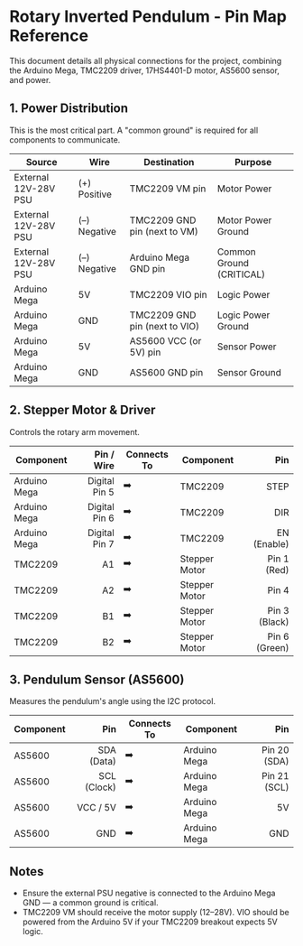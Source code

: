 Rotary Inverted Pendulum - Pin Map Reference
==========================================

This document details all physical connections for the project, combining the Arduino Mega, TMC2209 driver, 17HS4401-D motor, AS5600 sensor, and power.

## 1. Power Distribution

This is the most critical part. A "common ground" is required for all components to communicate.

| Source | Wire | Destination | Purpose |
|---|---|---|---|
| External 12V-28V PSU | (+) Positive | TMC2209 VM pin | Motor Power |
| External 12V-28V PSU | (–) Negative | TMC2209 GND pin (next to VM) | Motor Power Ground |
| External 12V-28V PSU | (–) Negative | Arduino Mega GND pin | Common Ground (CRITICAL) |
| Arduino Mega | 5V | TMC2209 VIO pin | Logic Power |
| Arduino Mega | GND | TMC2209 GND pin (next to VIO) | Logic Power Ground |
| Arduino Mega | 5V | AS5600 VCC (or 5V) pin | Sensor Power |
| Arduino Mega | GND | AS5600 GND pin | Sensor Ground |

## 2. Stepper Motor & Driver

Controls the rotary arm movement.

| Component | Pin / Wire | Connects To | Component | Pin |
|---|---:|---|---|---:|
| Arduino Mega | Digital Pin 5 | ➡️ | TMC2209 | STEP |
| Arduino Mega | Digital Pin 6 | ➡️ | TMC2209 | DIR |
| Arduino Mega | Digital Pin 7 | ➡️ | TMC2209 | EN (Enable) |
| TMC2209 | A1 | ➡️ | Stepper Motor | Pin 1 (Red) |
| TMC2209 | A2 | ➡️ | Stepper Motor | Pin 4 |
| TMC2209 | B1 | ➡️ | Stepper Motor | Pin 3 (Black) |
| TMC2209 | B2 | ➡️ | Stepper Motor | Pin 6 (Green) |

## 3. Pendulum Sensor (AS5600)

Measures the pendulum's angle using the I2C protocol.

| Component | Pin | Connects To | Component | Pin |
|---|---:|---|---|---:|
| AS5600 | SDA (Data) | ➡️ | Arduino Mega | Pin 20 (SDA) |
| AS5600 | SCL (Clock) | ➡️ | Arduino Mega | Pin 21 (SCL) |
| AS5600 | VCC / 5V | ➡️ | Arduino Mega | 5V |
| AS5600 | GND | ➡️ | Arduino Mega | GND |

Notes
-----

- Ensure the external PSU negative is connected to the Arduino Mega GND — a common ground is critical.
- TMC2209 VM should receive the motor supply (12–28V). VIO should be powered from the Arduino 5V if your TMC2209 breakout expects 5V logic.
